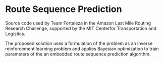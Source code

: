 # Route Sequence Prediction

Source code used by Team Fortaleza in the Amazon Last Mile Routing Research Challenge, supported by the MIT Centerfor Transportation and Logistics.

The proposed solution uses a formulation of the problem as an inverse reinforcement learning problem and applies Bayesian optimization to train parameters of the an embedded route sequence prediction algorithm.
